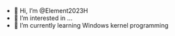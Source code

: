 - 👋 Hi, I’m @Element2023H
- 👀 I’m interested in ...
- 🌱 I’m currently learning Windows kernel programming


<!---
Element2023H/Element2023H is a ✨ special ✨ repository because its `README.md` (this file) appears on your GitHub profile.
You can click the Preview link to take a look at your changes.
--->
